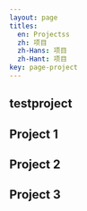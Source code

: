```yaml
---
layout: page
titles:
  en: Projectss
  zh: 项目
  zh-Hans: 项目
  zh-Hant: 项目
key: page-project
---
```


## testproject

## Project 1

## Project 2

## Project 3